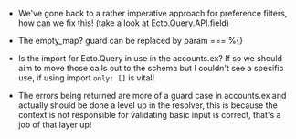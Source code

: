- We've gone back to a rather imperative approach for preference filters, how can we fix this! (take a look at Ecto.Query.API.field)

- The empty_map? guard can be replaced by param === %{}

- Is the import for Ecto.Query in use in the accounts.ex? If so we should aim to move those calls out to the schema but I couldn't see a specific use, if using import `only: []` is vital!

- The errors being returned are more of a guard case in accounts.ex and actually should be done a level up in the resolver, this is because the context is not responsible for validating basic input is correct, that's a job of that layer up!